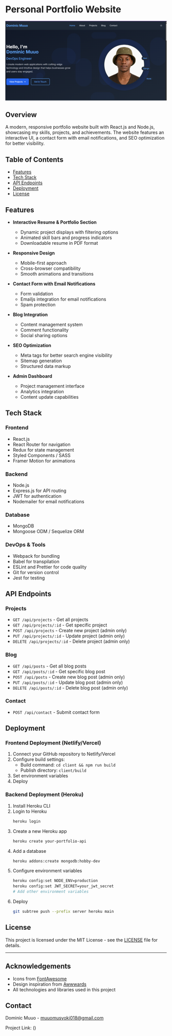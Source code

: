 # Personal Portfolio Website

![Portfolio Preview](./portfolio-preview.png)

## Overview

A modern, responsive portfolio website built with React.js and Node.js, showcasing my skills, projects, and achievements. The website features an interactive UI, a contact form with email notifications, and SEO optimization for better visibility.

## Table of Contents

- [Features](#features)
- [Tech Stack](#tech-stack)
- [API Endpoints](#api-endpoints)
- [Deployment](#deployment)
- [License](#license)

## Features

- **Interactive Resume & Portfolio Section**
  - Dynamic project displays with filtering options
  - Animated skill bars and progress indicators
  - Downloadable resume in PDF format

- **Responsive Design**
  - Mobile-first approach
  - Cross-browser compatibility
  - Smooth animations and transitions

- **Contact Form with Email Notifications**
  - Form validation
  - Emailjs integration for email notifications
  - Spam protection

- **Blog Integration**
  - Content management system
  - Comment functionality
  - Social sharing options

- **SEO Optimization**
  - Meta tags for better search engine visibility
  - Sitemap generation
  - Structured data markup

- **Admin Dashboard**
  - Project management interface
  - Analytics integration
  - Content update capabilities

## Tech Stack

### Frontend
- React.js
- React Router for navigation
- Redux for state management
- Styled Components / SASS
- Framer Motion for animations

### Backend
- Node.js
- Express.js for API routing
- JWT for authentication
- Nodemailer for email notifications

### Database
- MongoDB
- Mongoose ODM / Sequelize ORM

### DevOps & Tools
- Webpack for bundling
- Babel for transpilation
- ESLint and Prettier for code quality
- Git for version control
- Jest for testing

## API Endpoints

### Projects
- `GET /api/projects` - Get all projects
- `GET /api/projects/:id` - Get specific project
- `POST /api/projects` - Create new project (admin only)
- `PUT /api/projects/:id` - Update project (admin only)
- `DELETE /api/projects/:id` - Delete project (admin only)

### Blog
- `GET /api/posts` - Get all blog posts
- `GET /api/posts/:id` - Get specific blog post
- `POST /api/posts` - Create new blog post (admin only)
- `PUT /api/posts/:id` - Update blog post (admin only)
- `DELETE /api/posts/:id` - Delete blog post (admin only)

### Contact
- `POST /api/contact` - Submit contact form

## Deployment

### Frontend Deployment (Netlify/Vercel)
1. Connect your GitHub repository to Netlify/Vercel
2. Configure build settings:
   - Build command: `cd client && npm run build`
   - Publish directory: `client/build`
3. Set environment variables
4. Deploy

### Backend Deployment (Heroku)
1. Install Heroku CLI
2. Login to Heroku
   ```bash
   heroku login
   ```
3. Create a new Heroku app
   ```bash
   heroku create your-portfolio-api
   ```
4. Add a database
   ```bash
   heroku addons:create mongodb:hobby-dev
   ```
5. Configure environment variables
   ```bash
   heroku config:set NODE_ENV=production
   heroku config:set JWT_SECRET=your_jwt_secret
   # Add other environment variables
   ```
6. Deploy
   ```bash
   git subtree push --prefix server heroku main
   ```

## License

This project is licensed under the MIT License - see the [LICENSE](LICENSE) file for details.

---

## Acknowledgements
- Icons from [FontAwesome](https://fontawesome.com)
- Design inspiration from [Awwwards](https://www.awwwards.com)
- All technologies and libraries used in this project

## Contact

Dominic Muuo - [muuomusyoki018@gmail.com](mailto:muuomusyoki018@gmail.com.com)

Project Link: ()
